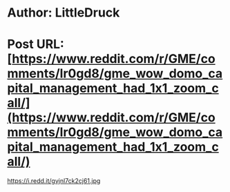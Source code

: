 # Author: LittleDruck
# Post URL: [https://www.reddit.com/r/GME/comments/lr0gd8/gme_wow_domo_capital_management_had_1x1_zoom_call/](https://www.reddit.com/r/GME/comments/lr0gd8/gme_wow_domo_capital_management_had_1x1_zoom_call/)


https://i.redd.it/gvjnl7ck2cj61.jpg